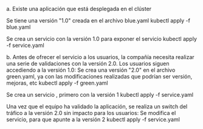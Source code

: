 a. Existe una aplicación que está desplegada en el clúster

Se tiene una versión "1.0" creada en el archivo blue.yaml
kubectl apply -f blue.yaml

Se crea un servicio con la versión 1.0 para exponer el servicio
kubectl apply -f service.yaml

b. Antes de ofrecer el servicio a los usuarios, la compañía necesita realizar una serie de validaciones con la versión 2.0. Los usuarios siguen accediendo a la versión 1.0:
Se crea una versión "2.0" en el archivo green.yaml, ya con las modificaciones realizadas que podrían ser versión, mejoras, etc
kubectl apply -f green.yaml

Se crea un servicio , primero con la versión 1
kubectl apply -f service.yaml


Una vez que el equipo ha validado la aplicación, se realiza un switch del tráfico a la versión 2.0 sin impacto para los usuarios:
Se modifica el servicio, para que apunte a la versión 2
kubectl apply -f service.yaml

